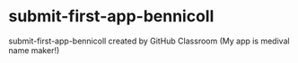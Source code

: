 # submit-first-app-bennicoll
submit-first-app-bennicoll created by GitHub Classroom
(My app is medival name maker!)
